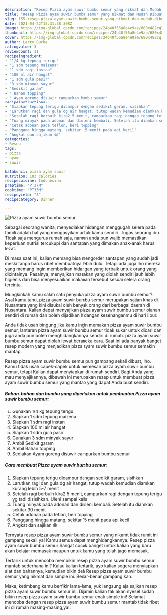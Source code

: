 ```yaml
---
description: "Resep Pizza ayam suwir bumbu semur yang nikmat dan Mudah Dibuat"
title: "Resep Pizza ayam suwir bumbu semur yang nikmat dan Mudah Dibuat"
slug: 155-resep-pizza-ayam-suwir-bumbu-semur-yang-nikmat-dan-mudah-dibuat
date: 2021-04-22T15:31:38.308Z
image: https://img-global.cpcdn.com/recipes/24b40f56a8e4e9ae/680x482cq70/pizza-ayam-suwir-bumbu-semur-foto-resep-utama.jpg
thumbnail: https://img-global.cpcdn.com/recipes/24b40f56a8e4e9ae/680x482cq70/pizza-ayam-suwir-bumbu-semur-foto-resep-utama.jpg
cover: https://img-global.cpcdn.com/recipes/24b40f56a8e4e9ae/680x482cq70/pizza-ayam-suwir-bumbu-semur-foto-resep-utama.jpg
author: Larry Burke
ratingvalue: 3
reviewcount: 11
recipeingredient:
- "1/4 kg tepung terigu"
- "1 sdm tepung maizena"
- "1 sdm ragi instan"
- "100 ml air hangat"
- "1 sdm gula pasir"
- "3 sdm minyak sayur"
- "Sedikit garam"
- " Bahan topping"
- " Ayam goreng disuwir campurkan bumbu semur"
recipeinstructions:
- "Siapkan tepung terigu dicampur dengan sedikit garam, sisihkan"
- "Larutkan ragi dan gula dg air hangat, tutup wadah kemudian diamkan kurang lebih 5-7 menit"
- "Setelah ragi berbuih kira2 5 menit, campurkan ragi dengan tepung terigu yg tadi disisihkan. Uleni sampai kalis"
- "Tuang minyak pada adonan dan diuleni kembali. Setelah itu diamkan sekitar 30 menit"
- "Cetak adonan pada teflon, beri topping"
- "Panggang hingga matang, sekitar 15 menit pada api kecil"
- "Angkat dan sajikan 😀"
categories:
- Resep
tags:
- pizza
- ayam
- suwir

katakunci: pizza ayam suwir 
nutrition: 103 calories
recipecuisine: Indonesian
preptime: "PT37M"
cooktime: "PT33M"
recipeyield: "3"
recipecategory: Dinner

---
```



![Pizza ayam suwir bumbu semur](https://img-global.cpcdn.com/recipes/24b40f56a8e4e9ae/680x482cq70/pizza-ayam-suwir-bumbu-semur-foto-resep-utama.jpg)

Sebagai seorang wanita, menyediakan hidangan menggugah selera pada famili adalah hal yang mengasyikan untuk kamu sendiri. Tugas seorang ibu Tidak saja mengurus rumah saja, namun anda pun wajib memastikan keperluan nutrisi tercukupi dan santapan yang dimakan anak-anak harus lezat.

Di masa  saat ini, kalian memang bisa mengorder santapan yang sudah jadi meski tanpa harus ribet membuatnya lebih dulu. Tetapi ada juga lho mereka yang memang ingin memberikan hidangan yang terbaik untuk orang yang dicintainya. Pasalnya, menyajikan masakan yang diolah sendiri jauh lebih higienis dan bisa menyesuaikan makanan tersebut sesuai selera orang tercinta. 



Mungkinkah kamu salah satu penyuka pizza ayam suwir bumbu semur?. Asal kamu tahu, pizza ayam suwir bumbu semur merupakan sajian khas di Nusantara yang kini disukai oleh banyak orang dari berbagai daerah di Nusantara. Kalian dapat menyajikan pizza ayam suwir bumbu semur olahan sendiri di rumah dan boleh dijadikan hidangan kesenanganmu di hari libur.

Anda tidak usah bingung jika kamu ingin memakan pizza ayam suwir bumbu semur, lantaran pizza ayam suwir bumbu semur tidak sukar untuk dicari dan juga anda pun boleh menghidangkannya sendiri di rumah. pizza ayam suwir bumbu semur dapat diolah lewat beraneka cara. Saat ini ada banyak banget resep modern yang menjadikan pizza ayam suwir bumbu semur semakin mantap.

Resep pizza ayam suwir bumbu semur pun gampang sekali dibuat, lho. Kamu tidak usah capek-capek untuk memesan pizza ayam suwir bumbu semur, tetapi Kalian dapat menyiapkan di rumah sendiri. Bagi Anda yang mau menyajikannya, dibawah ini merupakan resep untuk membuat pizza ayam suwir bumbu semur yang mantab yang dapat Anda buat sendiri.

<!--inarticleads1-->

##### Bahan-bahan dan bumbu yang diperlukan untuk pembuatan Pizza ayam suwir bumbu semur:

1. Gunakan 1/4 kg tepung terigu
1. Siapkan 1 sdm tepung maizena
1. Siapkan 1 sdm ragi instan
1. Siapkan 100 ml air hangat
1. Siapkan 1 sdm gula pasir
1. Gunakan 3 sdm minyak sayur
1. Ambil Sedikit garam
1. Ambil  Bahan topping
1. Sediakan  Ayam goreng disuwir campurkan bumbu semur




<!--inarticleads2-->

##### Cara membuat Pizza ayam suwir bumbu semur:

1. Siapkan tepung terigu dicampur dengan sedikit garam, sisihkan
1. Larutkan ragi dan gula dg air hangat, tutup wadah kemudian diamkan kurang lebih 5-7 menit
1. Setelah ragi berbuih kira2 5 menit, campurkan ragi dengan tepung terigu yg tadi disisihkan. Uleni sampai kalis
1. Tuang minyak pada adonan dan diuleni kembali. Setelah itu diamkan sekitar 30 menit
1. Cetak adonan pada teflon, beri topping
1. Panggang hingga matang, sekitar 15 menit pada api kecil
1. Angkat dan sajikan 😀




Ternyata resep pizza ayam suwir bumbu semur yang nikamt tidak rumit ini gampang sekali ya! Kamu semua dapat menghidangkannya. Resep pizza ayam suwir bumbu semur Sangat cocok banget untuk kalian yang baru akan belajar memasak maupun untuk kamu yang telah jago memasak.

Tertarik untuk mencoba membikin resep pizza ayam suwir bumbu semur mantab sederhana ini? Kalau kalian tertarik, ayo kalian segera menyiapkan alat dan bahannya, kemudian bikin deh Resep pizza ayam suwir bumbu semur yang nikmat dan simple ini. Benar-benar gampang kan. 

Maka, ketimbang kamu berfikir lama-lama, yuk langsung aja sajikan resep pizza ayam suwir bumbu semur ini. Dijamin kalian tak akan nyesel sudah bikin resep pizza ayam suwir bumbu semur enak simple ini! Selamat mencoba dengan resep pizza ayam suwir bumbu semur mantab tidak ribet ini di rumah masing-masing,ya!.

